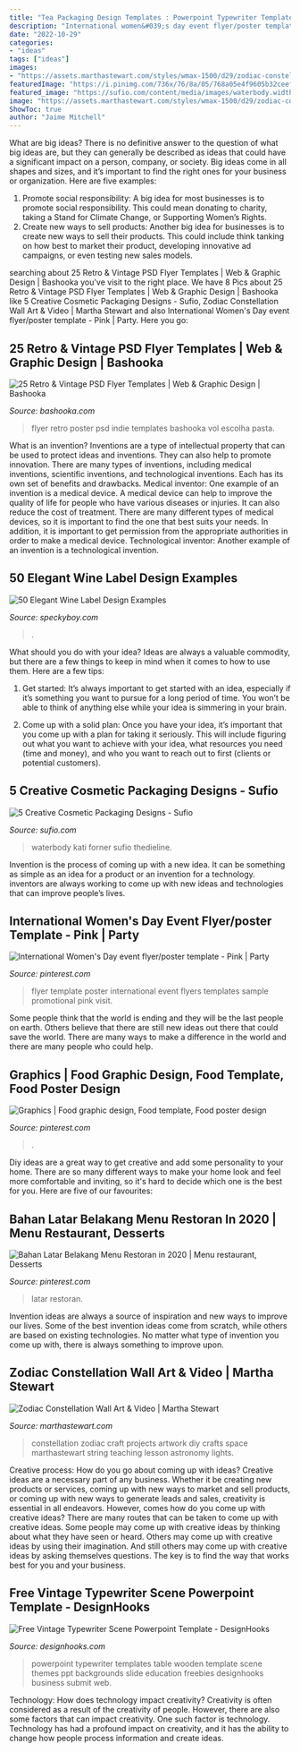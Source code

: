 ```yaml
---
title: "Tea Packaging Design Templates : Powerpoint Typewriter Templates Table Wooden Template Scene Themes Ppt Backgrounds Slide Education Freebies Designhooks Business Submit Web"
description: "International women&#039;s day event flyer/poster template"
date: "2022-10-29"
categories:
- "ideas"
tags: ["ideas"]
images:
- "https://assets.marthastewart.com/styles/wmax-1500/d29/zodiac-constellation-mslb7095/zodiac-constellation-mslb7095_horiz.jpg?itok=8kJMwDRG"
featuredImage: "https://i.pinimg.com/736x/76/8a/05/768a05e4f9605b32ceef80184a7cbcf9.jpg"
featured_image: "https://sufio.com/content/media/images/waterbody.width-800.jpg"
image: "https://assets.marthastewart.com/styles/wmax-1500/d29/zodiac-constellation-mslb7095/zodiac-constellation-mslb7095_horiz.jpg?itok=8kJMwDRG"
ShowToc: true
author: "Jaime Mitchell"
---
```



What are big ideas?
There is no definitive answer to the question of what big ideas are, but they can generally be described as ideas that could have a significant impact on a person, company, or society. Big ideas come in all shapes and sizes, and it’s important to find the right ones for your business or organization. Here are five examples: 
1. Promote social responsibility: A big idea for most businesses is to promote social responsibility. This could mean donating to charity, taking a Stand for Climate Change, or Supporting Women’s Rights. 
2. Create new ways to sell products: Another big idea for businesses is to create new ways to sell their products. This could include think tanking on how best to market their product, developing innovative ad campaigns, or even testing new sales models. 

	

		
searching about 25 Retro &amp; Vintage PSD Flyer Templates | Web &amp; Graphic Design | Bashooka you've visit to the right place. We have 8 Pics about 25 Retro &amp; Vintage PSD Flyer Templates | Web &amp; Graphic Design | Bashooka like 5 Creative Cosmetic Packaging Designs - Sufio, Zodiac Constellation Wall Art &amp; Video | Martha Stewart and also International Women&#039;s Day event flyer/poster template - Pink | Party. Here you go:
		
    
## 25 Retro &amp; Vintage PSD Flyer Templates | Web &amp; Graphic Design | Bashooka

<img loading=lazy src="http://bashooka.com/wp-content/uploads/2013/08/retro-vintage-flyer-10.jpg" onerror="this.onerror=null;this.src='https://tse2.mm.bing.net/th?id=OIP._CD-NkBVV8ltRn4ooejhEwHaLC&amp;pid=15.1';" alt="25 Retro &amp; Vintage PSD Flyer Templates | Web &amp; Graphic Design | Bashooka">

_Source: bashooka.com_

>flyer retro poster psd indie templates bashooka vol escolha pasta. 

	

What is an invention?
Inventions are a type of intellectual property that can be used to protect ideas and inventions. They can also help to promote innovation. There are many types of inventions, including medical inventions, scientific inventions, and technological inventions. Each has its own set of benefits and drawbacks.
Medical inventor: 
One example of an invention is a medical device. A medical device can help to improve the quality of life for people who have various diseases or injuries. It can also reduce the cost of treatment. 
There are many different types of medical devices, so it is important to find the one that best suits your needs. In addition, it is important to get permission from the appropriate authorities in order to make a medical device. 
Technological inventor: 
Another example of an invention is a technological invention.

    
## 50 Elegant Wine Label Design Examples

<img loading=lazy src="https://speckyboy.com/wp-content/uploads/2011/07/wine-label-design-31.jpg" onerror="this.onerror=null;this.src='https://tse1.mm.bing.net/th?id=OIP.45h5mXOjJdkkSs4K-T3GAgHaKa&amp;pid=15.1';" alt="50 Elegant Wine Label Design Examples">

_Source: speckyboy.com_

>. 

	

What should you do with your idea?
Ideas are always a valuable commodity, but there are a few things to keep in mind when it comes to how to use them. Here are a few tips: 
1. Get started: It’s always important to get started with an idea, especially if it’s something you want to pursue for a long period of time. You won’t be able to think of anything else while your idea is simmering in your brain.

2. Come up with a solid plan: Once you have your idea, it’s important that you come up with a plan for taking it seriously. This will include figuring out what you want to achieve with your idea, what resources you need (time and money), and who you want to reach out to first (clients or potential customers). 


    
## 5 Creative Cosmetic Packaging Designs - Sufio

<img loading=lazy src="https://sufio.com/content/media/images/waterbody.width-800.jpg" onerror="this.onerror=null;this.src='https://tse2.mm.bing.net/th?id=OIP.F-tLBRsmx_op9qf91tE9BQHaEU&amp;pid=15.1';" alt="5 Creative Cosmetic Packaging Designs - Sufio">

_Source: sufio.com_

>waterbody kati forner sufio thedieline. 

	

Invention is the process of coming up with a new idea. It can be something as simple as an idea for a product or an invention for a technology. inventors are always working to come up with new ideas and technologies that can improve people’s lives.

    
## International Women&#039;s Day Event Flyer/poster Template - Pink | Party

<img loading=lazy src="https://i.pinimg.com/736x/5f/f0/3b/5ff03b34e65cb13797403ac391963dd1.jpg" onerror="this.onerror=null;this.src='https://tse3.mm.bing.net/th?id=OIP.PBS2td4LjCtNGVewAs9sXgHaLH&amp;pid=15.1';" alt="International Women&#039;s Day event flyer/poster template - Pink | Party">

_Source: pinterest.com_

>flyer template poster international event flyers templates sample promotional pink visit. 

	

Some people think that the world is ending and they will be the last people on earth. Others believe that there are still new ideas out there that could save the world. There are many ways to make a difference in the world and there are many people who could help.

    
## Graphics | Food Graphic Design, Food Template, Food Poster Design

<img loading=lazy src="https://i.pinimg.com/736x/e2/77/e5/e277e5751a599bac21efae8034e520d9.jpg" onerror="this.onerror=null;this.src='https://tse4.mm.bing.net/th?id=OIP.sw8cOdjt_6CpAkUTZFfzMQHaLH&amp;pid=15.1';" alt="Graphics | Food graphic design, Food template, Food poster design">

_Source: pinterest.com_

>. 

	

Diy ideas are a great way to get creative and add some personality to your home. There are so many different ways to make your home look and feel more comfortable and inviting, so it's hard to decide which one is the best for you. Here are five of our favourites:

    
## Bahan Latar Belakang Menu Restoran In 2020 | Menu Restaurant, Desserts

<img loading=lazy src="https://i.pinimg.com/736x/76/8a/05/768a05e4f9605b32ceef80184a7cbcf9.jpg" onerror="this.onerror=null;this.src='https://tse1.mm.bing.net/th?id=OIP.6QV2SE7ORfUTmkpcahfXigHaLH&amp;pid=15.1';" alt="Bahan Latar Belakang Menu Restoran in 2020 | Menu restaurant, Desserts">

_Source: pinterest.com_

>latar restoran. 

	

Invention ideas are always a source of inspiration and new ways to improve our lives. Some of the best invention ideas come from scratch, while others are based on existing technologies. No matter what type of invention you come up with, there is always something to improve upon.

    
## Zodiac Constellation Wall Art &amp; Video | Martha Stewart

<img loading=lazy src="https://assets.marthastewart.com/styles/wmax-1500/d29/zodiac-constellation-mslb7095/zodiac-constellation-mslb7095_horiz.jpg?itok=8kJMwDRG" onerror="this.onerror=null;this.src='https://tse2.mm.bing.net/th?id=OIP.fDfietXTC-ZEnMZ5pOHTcAHaEK&amp;pid=15.1';" alt="Zodiac Constellation Wall Art &amp; Video | Martha Stewart">

_Source: marthastewart.com_

>constellation zodiac craft projects artwork diy crafts space marthastewart string teaching lesson astronomy lights. 

	

Creative process: How do you go about coming up with ideas?
Creative ideas are a necessary part of any business. Whether it be creating new products or services, coming up with new ways to market and sell products, or coming up with new ways to generate leads and sales, creativity is essential in all endeavors. However, comes how do you come up with creative ideas? There are many routes that can be taken to come up with creative ideas. Some people may come up with creative ideas by thinking about what they have seen or heard. Others may come up with creative ideas by using their imagination. And still others may come up with creative ideas by asking themselves questions. The key is to find the way that works best for you and your business.

    
## Free Vintage Typewriter Scene Powerpoint Template - DesignHooks

<img loading=lazy src="https://designhooks.com/wp-content/uploads/2019/02/Vintage-Typewriter-on-wooden-table-PowerPoint-Templates-1.jpg" onerror="this.onerror=null;this.src='https://tse3.mm.bing.net/th?id=OIP.vRk7HfECxsTMHFQdl6s6GgHaEK&amp;pid=15.1';" alt="Free Vintage Typewriter Scene Powerpoint Template - DesignHooks">

_Source: designhooks.com_

>powerpoint typewriter templates table wooden template scene themes ppt backgrounds slide education freebies designhooks business submit web. 

	

Technology: How does technology impact creativity?
Creativity is often considered as a result of the creativity of people. However, there are also some factors that can impact creativity. One such factor is technology. Technology has had a profound impact on creativity, and it has the ability to change how people process information and create ideas.

